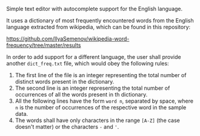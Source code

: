 Simple text editor with autocomplete support for the English language.

It uses a dictionary of most frequently encountered words from the English language extracted from wikipedia, which can be found in this repository:

https://github.com/IlyaSemenov/wikipedia-word-frequency/tree/master/results

In order to add support for a different language, the user shall provide another `dict_freq.txt` file, which would obey the following rules:
1. The first line of the file is an integer representing the total number of distinct words present in the dictionary.
2. The second line is an integer representing the total number of occurrences of all the words present in th dictionary.
3. All the following lines have the form `word n`, separated by space, where `n` is the number of occurrences of the respective word in the sample data.
4. The words shall have only characters in the range `[A-Z]` (the case doesn't matter) or the characters `-` and `'`.

